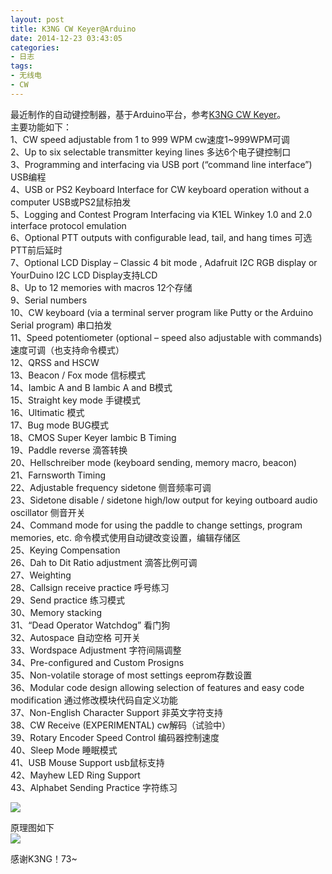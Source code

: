 ```yaml
---
layout: post
title: K3NG CW Keyer@Arduino
date: 2014-12-23 03:43:05
categories:
- 日志
tags:
- 无线电
- CW
---
```


最近制作的自动键控制器，基于Arduino平台，参考[K3NG CW Keyer](http://blog.radioartisan.com/arduino-cw-keyer/)。  
主要功能如下：    
1、CW speed adjustable from 1 to 999 WPM cw速度1~999WPM可调    
2、Up to six selectable transmitter keying lines  多达6个电子键控制口    
3、Programming and interfacing via USB port (“command line interface”)  USB编程    
4、USB or PS2 Keyboard Interface for CW keyboard operation without a computer  USB或PS2鼠标拍发    
5、Logging and Contest Program Interfacing via K1EL Winkey 1.0 and 2.0 interface protocol emulation      
6、Optional PTT outputs with configurable lead, tail, and hang times  可选PTT前后延时    
7、Optional LCD Display – Classic 4 bit mode , Adafruit I2C RGB display or YourDuino I2C LCD Display支持LCD    
8、Up to 12 memories with macros  12个存储    
9、Serial numbers      
10、CW keyboard (via a terminal server program like Putty or the Arduino Serial program)  串口拍发    
11、Speed potentiometer (optional – speed also adjustable with commands)  速度可调（也支持命令模式）    
12、QRSS and HSCW      
13、Beacon / Fox mode  信标模式    
14、Iambic A and B  Iambic A and B模式    
15、Straight key mode  手键模式    
16、Ultimatic   模式    
17、Bug mode  BUG模式    
18、CMOS Super Keyer Iambic B Timing      
19、Paddle reverse  滴答转换    
20、Hellschreiber mode (keyboard sending, memory macro, beacon)      
21、Farnsworth Timing      
22、Adjustable frequency sidetone  侧音频率可调    
23、Sidetone disable / sidetone high/low output for keying outboard audio oscillator  侧音开关    
24、Command mode for using the paddle to change settings, program memories, etc. 命令模式使用自动键改变设置，编辑存储区    
25、Keying Compensation      
26、Dah to Dit Ratio adjustment  滴答比例可调    
27、Weighting      
28、Callsign receive practice  呼号练习    
29、Send practice  练习模式    
30、Memory stacking      
31、“Dead Operator Watchdog”  看门狗    
32、Autospace  自动空格 可开关    
33、Wordspace Adjustment  字符间隔调整    
34、Pre-configured and Custom Prosigns      
35、Non-volatile storage of most settings  eeprom存数设置    
36、Modular code design allowing selection of features and easy code modification  通过修改模块代码自定义功能    
37、Non-English Character Support  非英文字符支持    
38、CW Receive (EXPERIMENTAL)  cw解码（试验中）    
39、Rotary Encoder Speed Control  编码器控制速度    
40、Sleep Mode  睡眠模式    
41、USB Mouse Support  usb鼠标支持    
42、Mayhew LED Ring Support      
43、Alphabet Sending Practice  字符练习    

![](https://github.com/bh3nvn/bh3nvn.github.io/raw/master/image/2014-12-23-01.jpg)    

原理图如下    
![](https://github.com/bh3nvn/bh3nvn.github.io/raw/master/image/2014-12-23-02.png)    

感谢K3NG！73~
